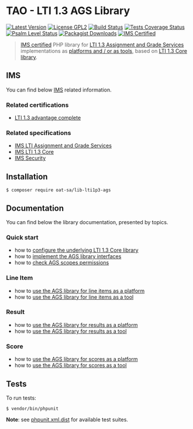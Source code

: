 # TAO - LTI 1.3 AGS Library

[![Latest Version](https://img.shields.io/github/tag/oat-sa/lib-lti1p3-ags.svg?style=flat&label=release)](https://github.com/oat-sa/lib-lti1p3-ags/tags)
[![License GPL2](http://img.shields.io/badge/licence-GPL%202.0-blue.svg)](http://www.gnu.org/licenses/gpl-2.0.html)
[![Build Status](https://github.com/oat-sa/lib-lti1p3-ags/actions/workflows/build.yaml/badge.svg?branch=main)](https://github.com/oat-sa/lib-lti1p3-ags/actions)
[![Tests Coverage Status](https://coveralls.io/repos/github/oat-sa/lib-lti1p3-ags/badge.svg?branch=main)](https://coveralls.io/github/oat-sa/lib-lti1p3-ags?branch=main)
[![Psalm Level Status](https://shepherd.dev/github/oat-sa/lib-lti1p3-ags/level.svg)](https://shepherd.dev/github/oat-sa/lib-lti1p3-ags)
[![Packagist Downloads](http://img.shields.io/packagist/dt/oat-sa/lib-lti1p3-ags.svg)](https://packagist.org/packages/oat-sa/lib-lti1p3-ags)
[![IMS Certified](https://img.shields.io/badge/IMS-certified-brightgreen)](https://site.imsglobal.org/certifications/open-assessment-technologies-sa/tao-lti-13-devkit)

> [IMS certified](https://site.imsglobal.org/certifications/open-assessment-technologies-sa/tao-lti-13-devkit) PHP library for [LTI 1.3 Assignment and Grade Services](https://www.imsglobal.org/spec/lti-ags/v2p0) implementations as [platforms and / or as tools](http://www.imsglobal.org/spec/lti/v1p3/#platforms-and-tools), based on [LTI 1.3 Core library](https://github.com/oat-sa/lib-lti1p3-core).

## IMS

You can find below [IMS](https://www.imsglobal.org/) related information.

### Related certifications

- [LTI 1.3 advantage complete](https://site.imsglobal.org/certifications/open-assessment-technologies-sa/tao-lti-13-devkit)

### Related specifications

- [IMS LTI Assignment and Grade Services](https://www.imsglobal.org/spec/lti-ags/v2p0)
- [IMS LTI 1.3 Core](http://www.imsglobal.org/spec/lti/v1p3)
- [IMS Security](https://www.imsglobal.org/spec/security/v1p0)

## Installation

```console
$ composer require oat-sa/lib-lti1p3-ags
```

## Documentation

You can find below the library documentation, presented by topics.

### Quick start

- how to [configure the underlying LTI 1.3 Core library](../lib-lti1p3-core/doc/quickstart/configuration.md)
- how to [implement the AGS library interfaces](doc/quickstart/interfaces.md)
- how to [check AGS scopes permissions](doc/quickstart/voter.md)

### Line Item

- how to [use the AGS library for line items as a platform](doc/lineitem/platform.md)
- how to [use the AGS library for line items as a tool](doc/lineitem/tool.md)

### Result

- how to [use the AGS library for results as a platform](doc/result/platform.md)
- how to [use the AGS library for results as a tool](doc/result/tool.md)

### Score

- how to [use the AGS library for scores as a platform](doc/score/platform.md)
- how to [use the AGS library for scores as a tool](doc/score/tool.md)

## Tests

To run tests:

```console
$ vendor/bin/phpunit
```
**Note**: see [phpunit.xml.dist](https://github.com/oat-sa/lib-lti1p3-ags/blob/master/phpunit.xml.dist) for available test suites.
